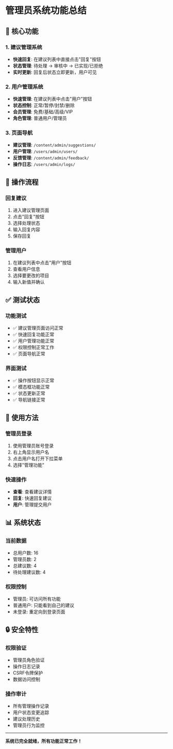# 管理员系统功能总结

## 🎯 核心功能

### 1. 建议管理系统
- **快速回复**: 在建议列表中直接点击"回复"按钮
- **状态管理**: 待处理 → 审核中 → 已实现/已拒绝
- **实时更新**: 回复后状态立即更新，用户可见

### 2. 用户管理系统  
- **快速管理**: 在建议列表中点击"用户"按钮
- **状态控制**: 正常/暂停/封禁/删除
- **会员管理**: 免费/基础/高级/VIP
- **角色管理**: 普通用户/管理员

### 3. 页面导航
- **建议管理**: `/content/admin/suggestions/`
- **用户管理**: `/users/admin/users/`
- **反馈管理**: `/content/admin/feedback/`
- **操作日志**: `/users/admin/logs/`

## 🔧 操作流程

### 回复建议
1. 进入建议管理页面
2. 点击"回复"按钮
3. 选择处理状态
4. 输入回复内容
5. 保存回复

### 管理用户
1. 在建议列表中点击"用户"按钮
2. 查看用户信息
3. 选择要更改的项目
4. 输入新值并确认

## ✅ 测试状态

### 功能测试
- ✅ 建议管理页面访问正常
- ✅ 快速回复功能正常
- ✅ 用户管理功能正常
- ✅ 权限控制正常工作
- ✅ 页面导航正常

### 界面测试
- ✅ 操作按钮显示正常
- ✅ 模态框功能正常
- ✅ 状态更新正常
- ✅ 导航链接正常

## 🚀 使用方法

### 管理员登录
1. 使用管理员账号登录
2. 右上角显示用户名
3. 点击用户名打开下拉菜单
4. 选择"管理功能"

### 快速操作
- **查看**: 查看建议详情
- **回复**: 快速回复建议
- **用户**: 管理提交用户

## 📊 系统状态

### 当前数据
- 总用户数: 16
- 管理员数: 2  
- 总建议数: 4
- 待处理建议数: 4

### 权限控制
- 管理员: 可访问所有功能
- 普通用户: 只能看到自己的建议
- 未登录: 重定向到登录页面

## 🔒 安全特性

### 权限验证
- 管理员角色验证
- 操作日志记录
- CSRF令牌保护
- 数据访问控制

### 操作审计
- 所有管理操作记录
- 用户状态变更追踪
- 建议处理历史
- 管理员行为监控

---

**系统已完全就绪，所有功能正常工作！** 